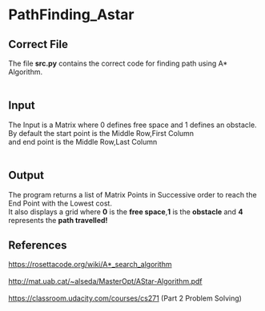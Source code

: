 # PathFinding_Astar

## Correct File
The file <b>src.py</b> contains the correct code for finding path using A* Algorithm. <br>
<br>
## Input
The Input is a Matrix where 0 defines free space and 1 defines an obstacle. <br>
By default the start point is the Middle Row,First Column<br>
and end point is the Middle Row,Last Column<br>
<br>
## Output 
The program returns a list of Matrix Points in Successive order to reach the End Point with the Lowest cost.
<br>
It also displays a grid where <b>0</b> is the <b>free space</b>,<b>1</b> is the <b>obstacle</b> and <b>4</b> represents the <b>path travelled!</b> 

## References 

https://rosettacode.org/wiki/A*_search_algorithm <br>
<br>
http://mat.uab.cat/~alseda/MasterOpt/AStar-Algorithm.pdf <br>
<br>
https://classroom.udacity.com/courses/cs271  (Part 2 Problem Solving)
